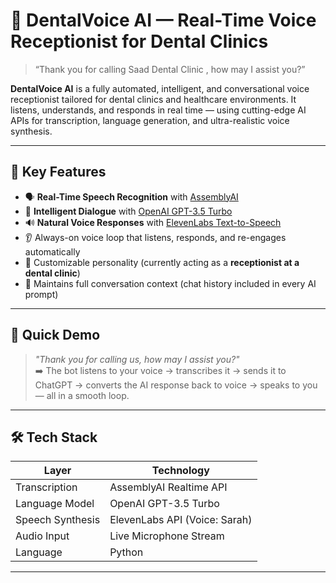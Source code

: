 # 🦷 DentalVoice AI — Real-Time Voice Receptionist for Dental Clinics

> “Thank you for calling Saad Dental Clinic , how may I assist you?”

**DentalVoice AI** is a fully automated, intelligent, and conversational voice receptionist tailored for dental clinics and healthcare environments. It listens, understands, and responds in real time — using cutting-edge AI APIs for transcription, language generation, and ultra-realistic voice synthesis.

---

## 🔧 Key Features

- 🗣️ **Real-Time Speech Recognition** with [AssemblyAI](https://www.assemblyai.com/)
- 🧠 **Intelligent Dialogue** with [OpenAI GPT-3.5 Turbo](https://platform.openai.com/)
- 🔊 **Natural Voice Responses** with [ElevenLabs Text-to-Speech](https://www.elevenlabs.io/)
- 👂 Always-on voice loop that listens, responds, and re-engages automatically
- 💬 Customizable personality (currently acting as a **receptionist at a dental clinic**)
- 🧵 Maintains full conversation context (chat history included in every AI prompt)

---

## 🚀 Quick Demo

> _"Thank you for calling us, how may I assist you?"_  
➡️ The bot listens to your voice → transcribes it → sends it to ChatGPT → converts the AI response back to voice → speaks to you — all in a smooth loop.

---

## 🛠️ Tech Stack

| Layer             | Technology             |
|------------------|------------------------|
| Transcription     | AssemblyAI Realtime API |
| Language Model    | OpenAI GPT-3.5 Turbo    |
| Speech Synthesis  | ElevenLabs API (Voice: Sarah) |
| Audio Input       | Live Microphone Stream |
| Language          | Python                 |

---



